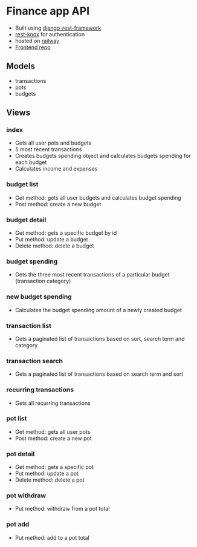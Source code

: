 # Finance app API

  - Built using [django-rest-framework](https://www.django-rest-framework.org/)
  - [rest-knox](https://jazzband.github.io/django-rest-knox/) for authentication
  - hosted on [railway](https://railway.com/)
  - [Frontend repo](https://github.com/MauritzLM/finance-app-client)

## Models

  - transactions
  - pots
  - budgets

## Views
### index

  - Gets all user pots and budgets
  - 5 most recent transactions
  - Creates budgets spending object and calculates budgets spending for each budget
  - Calculates income and expenses    

### budget list

  - Get method: gets all user budgets and calculates budget spending
  - Post method: create a new budget 

### budget detail

  - Get method: gets a specific budget by id
  - Put method: update a budget
  - Delete method: delete a budget 

### budget spending

  - Gets the three most recent transactions of a particular budget (transaction category)

### new budget spending

  - Calculates the budget spending amount of a newly created budget 

### transaction list
  
  - Gets a paginated list of transactions based on sort, search term and category

### transaction search
  
  - Gets a paginated list of transactions based on search term and sort

### recurring transactions
  
  - Gets all recurring transactions

### pot list

  - Get method: gets all user pots
  - Post method: create a new pot 

### pot detail
  
  - Get method: gets a specific pot
  - Put method: update a pot
  - Delete method: delete a pot

### pot withdraw

  - Put method: withdraw from a pot total 

### pot add

  - Put method: add to a pot total
